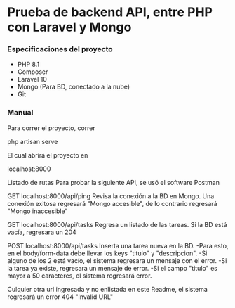 <h1>Prueba de backend API, entre PHP con Laravel y Mongo</h1> 

<h3>Especificaciones del proyecto</h3> 

<ul>
    <li>PHP 8.1</li>
    <li>Composer</li>
    <li>Laravel 10</li>
    <li>Mongo (Para BD, conectado a la nube)</li>
    <li>Git</li>
</ul>

<h3>Manual</h3>

Para correr el proyecto, correr

php artisan serve

El cual abrirá el proyecto en 

localhost:8000

Listado de rutas
Para probar la siguiente API, se usó el software Postman

GET localhost:8000/api/ping
Revisa la conexión a la BD en Mongo. Una conexión exitosa regresará "Mongo accesible", de lo contrario regresará "Mongo inaccesible"

GET localhost:8000/api/tasks
Regresa un listado de las tareas. Si la BD está vacía, regresara un 204

POST localhost:8000/api/tasks
Inserta una tarea nueva en la BD. 
-Para esto, en el body/form-data debe llevar los keys "titulo" y "descripcion". 
-Si alguno de los 2 está vacío, el sistema regresara un mensaje con el error. 
-Si la tarea ya existe, regresara un mensaje de error. 
-Si el campo "titulo" es mayor a 50 caracteres, el sistema regresará error.

Culquier otra url ingresada y no enlistada en este Readme, el sistema regresará un error 404 "Invalid URL"
